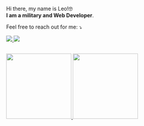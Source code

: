 <p align="left"> 
  Hi there, my name is Leo!🤓 <br><strong>I am a military and Web Developer</strong>.
</p>

<p align="left">
  Feel free to reach out for me: ⤵️
</p>

<p align="left">
  
  <a href="https://www.linkedin.com/in/leonardo-de-cristo-4654b02a3/" alt="Linkedin">
    <img src="https://img.shields.io/badge/-Linkedin-1c1424?style=for-the-badge&logo=Linkedin&logoColor=3CBFB2&link=https://www.linkedin.com/in/leonardo-fs/"/>
  </a>
  
  <a href="mailto:leocristo523@gmail.com" alt="Email">
    <img src="https://img.shields.io/badge/-Gmail-1c1424?style=for-the-badge&logo=gmail&logoColor=3CBFB2"/>
  </a>
</p>

##

<div align="left">
  <a href="https://github.com/leofsantos">
  <img height="175em" src="https://github-readme-stats.vercel.app/api/top-langs/?username=leofsantos&layout=compact&langs_count=7&theme=tokyonight"/>
  <img height="175em" src="https://github-readme-stats.vercel.app/api?username=leofsantos&show_icons=true&theme=tokyonight&include_all_commits=true&count_private=true"/>
</div>
